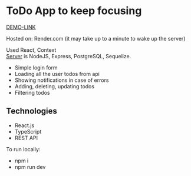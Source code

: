 # **ToDo App to keep focusing**

[DEMO-LINK](https://todo-app-vsnv.onrender.com/) <br>

Hosted on: Render.com (it may take up to a minute to wake up the server)



Used React, Context <br>
[Server](https://github.com/poznianski/todoapp_be) is NodeJS, Express, PostgreSQL, Sequelize.

- Simple login form
- Loading all the user todos from api
- Showing notifications in case of errors
- Adding, deleting, updating todos
- Filtering todos

## Technologies

- React.js
- TypeScript
- REST API

To run locally:
* npm i
* npm run dev
